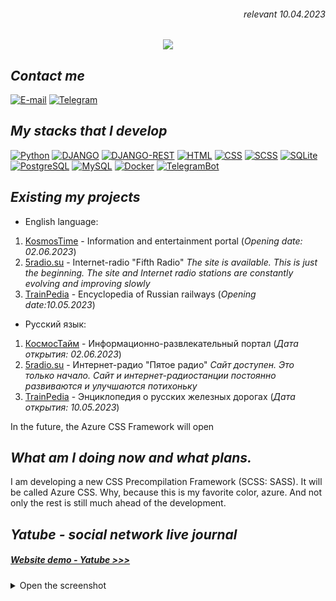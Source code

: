 <h6 align="right">relevant 10.04.2023</h6>
<p align="center">
  <a href="https://git.io/typing-svg">
    <img src="https://readme-typing-svg.herokuapp.com?font=PTSans&duration=2500&pause=2500&center=true&vCenter=true&multiline=true&width=700&height=100&lines=%E2%9C%8C+Welcome!+This+is+my+page+where+you+can+see+my+various+designs;%F0%9F%93%99+My+nickname+is+VegarusNik.+My+name+is+Nikolay;%F0%9F%92%BC+I+run+my+nonprofit+company+GroupMediaVegarus">
  </a>
</p>

## _Contact me_

[![E-mail](https://img.shields.io/badge/E--mail-005FF9?style=for-the-badge&logo=maildotru&logoColor=FFFFFF)](mailto://mv-nikolay@vegarus.su) [![Telegram](https://img.shields.io/badge/telegram-26A5E4?style=for-the-badge&logo=telegram&logoColor=FFFFFF)](https://t.me/vegarus2013)

## _My stacks that I develop_

[![Python](https://img.shields.io/badge/python-3670A0?style=for-the-badge&logo=python&logoColor=FFFFFF)](https://www.python.org) [![DJANGO](https://img.shields.io/badge/django-092E20?style=for-the-badge&logo=django&logoColor=FFFFFF)](https://www.djangoproject.com) [![DJANGO-REST](https://img.shields.io/badge/django-rest-AA0000?style=for-the-badge&logo=django&logoColor=FFFFFF)](https://www.django-rest-framework.org) [![HTML](https://img.shields.io/badge/html5-E34F26?style=for-the-badge&logo=html5&logoColor=FFFFFF)](https://developer.mozilla.org/ru/docs/Learn/Getting_started_with_the_web/HTML_basics) [![CSS](https://img.shields.io/badge/css3-1572B6?style=for-the-badge&logo=css3&logoColor=FFFFFF)](https://developer.mozilla.org/ru/docs/Learn/Getting_started_with_the_web/CSS_basics) [![SCSS](https://img.shields.io/badge/scss-CC6699?style=for-the-badge&logo=sass&logoColor=FFFFFF)](https://sass-lang.com) [![SQLite](https://img.shields.io/badge/SQLite-003B57?style=for-the-badge&logo=sqlite&logoColor=FFFFFF)](https://www.sqlite.com/) [![PostgreSQL](https://img.shields.io/badge/PostgreSQL-4169E1?style=for-the-badge&logo=postgresql&logoColor=FFFFFF)](https://www.postgresql.org) [![MySQL](https://img.shields.io/badge/MySQL-4479A1?style=for-the-badge&logo=mysql&logoColor=FFFFFF)](https://www.mysql.com) [![Docker](https://img.shields.io/badge/docker-2496ED?style=for-the-badge&logo=docker&logoColor=FFFFFF)](https://www.docker.com) [![TelegramBot](https://img.shields.io/badge/Telegram_BOT-Aiogram-2496ED?style=for-the-badge&logo=telegram&logoColor=FFFFFF)](https://pypi.org/project/aiogram/)

## _Existing my projects_

- English language:
1. [KosmosTime](https://kosmostime.su) - Information and entertainment portal (_Opening date: 02.06.2023_)
2. [5radio.su](https://5radio.su) - Internet-radio "Fifth Radio"
   _The site is available. This is just the beginning. The site and Internet radio stations are constantly evolving and improving slowly_
3. [TrainPedia](https://trainpedia.su) - Encyclopedia of Russian railways (_Opening date:10.05.2023_)

- Русский язык:
1. [КосмосТайм](https://kosmostime.su) - Информационно-развлекательный портал (_Дата открытия: 02.06.2023_)
2. [5radio.su](https://5radio.su) - Интернет-радио "Пятое радио"
   _Сайт доступен. Это только начало. Сайт  и интернет-радиостанции постоянно развиваются и улучшаются потихоньку_
3. [TrainPedia](https://trainpedia.su) - Энциклопедия о русских железных дорогах (_Дата открытия: 10.05.2023_)

In the future, the Azure CSS Framework will open

## _What am I doing now and what plans._
I am developing a new CSS Precompilation Framework (SCSS: SASS). It will be called Azure CSS. Why, because this is my favorite color, azure. And not only the rest is still much ahead of the development.


## _Yatube - social network live journal_
##### [Website demo - Yatube >>>](http://yatube.vegarus.su)

<details>
  <summary>Open the screenshot</summary>
1
</details>
